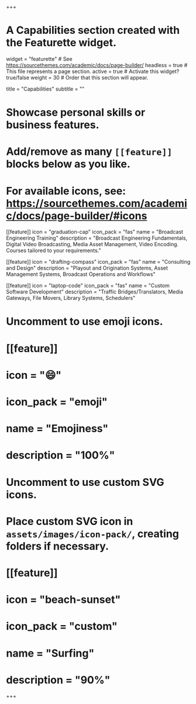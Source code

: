 +++
# A Capabilities section created with the Featurette widget.
widget = "featurette"  # See https://sourcethemes.com/academic/docs/page-builder/
headless = true  # This file represents a page section.
active = true  # Activate this widget? true/false
weight = 30  # Order that this section will appear.

title = "Capabilities"
subtitle = ""

# Showcase personal skills or business features.
# 
# Add/remove as many `[[feature]]` blocks below as you like.
# 
# For available icons, see: https://sourcethemes.com/academic/docs/page-builder/#icons

[[feature]]
  icon = "graduation-cap"
  icon_pack = "fas"
  name = "Broadcast Engineering Training"
  description = "Broadcast Engineering Fundamentals, Digital Video Broadcasting, Media Asset Management, Video Encoding. Courses tailored to your requirements."

[[feature]]
  icon = "drafting-compass"
  icon_pack = "fas"
  name = "Consulting and Design"
  description = "Playout and Origination Systems, Asset Management Systems, Broadcast Operations and Workflows"

[[feature]]
  icon = "laptop-code"
  icon_pack = "fas"
  name = "Custom Software Development"
  description = "Traffic Bridges/Translators, Media Gateways, File Movers, Library Systems, Schedulers"

# Uncomment to use emoji icons.
# [[feature]]
#  icon = ":smile:"
#  icon_pack = "emoji"
#  name = "Emojiness"
#  description = "100%"  

# Uncomment to use custom SVG icons.
# Place custom SVG icon in `assets/images/icon-pack/`, creating folders if necessary.
# [[feature]]
#  icon = "beach-sunset"
#  icon_pack = "custom"
#  name = "Surfing"
#  description = "90%"

+++
